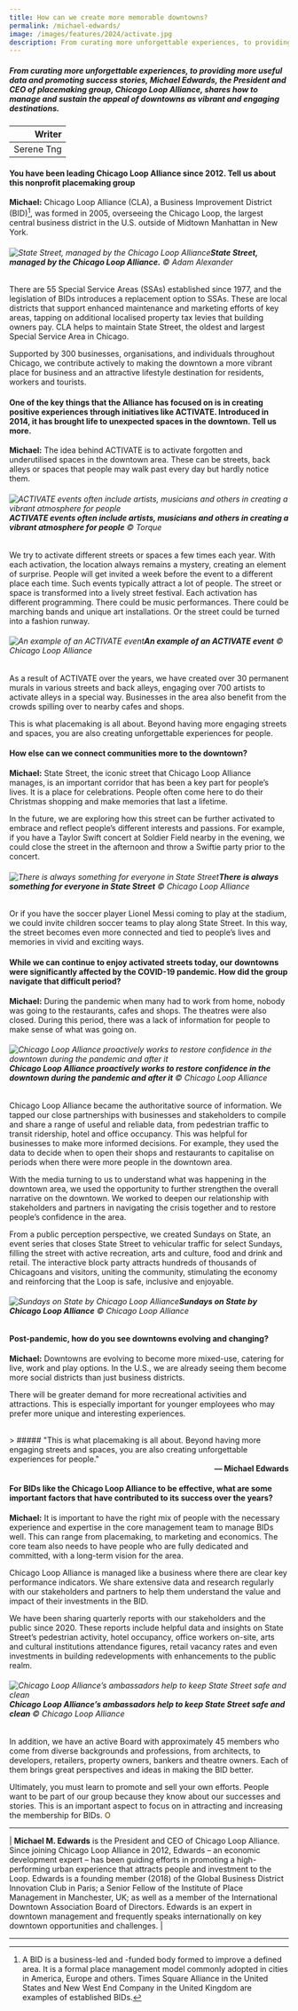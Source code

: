 ```yaml
---
title: How can we create more memorable downtowns?
permalink: /michael-edwards/
image: /images/features/2024/activate.jpg
description: From curating more unforgettable experiences, to providing more useful data and promoting success stories, Michael Edwards, the President and CEO of placemaking group, Chicago Loop Alliance, shares how to manage and sustain the appeal of downtowns as vibrant and engaging destinations. 
---
```


##### From curating more unforgettable experiences, to providing more useful data and promoting success stories, Michael Edwards, the President and CEO of placemaking group, Chicago Loop Alliance, shares how to manage and sustain the appeal of downtowns as vibrant and engaging destinations.

| Writer |
| ---: |
| Serene Tng | 

#### **You have been leading Chicago Loop Alliance since 2012. Tell us about this nonprofit placemaking group**

**Michael:** Chicago Loop Alliance (CLA), a Business Improvement District (BID)[^1], was formed in 2005, overseeing the Chicago Loop, the largest central business district in the U.S. outside of Midtown Manhattan in New York. 

###### ![State Street, managed by the Chicago Loop Alliance](/images/features/2024/state-street.jpg/)**State Street, managed by the Chicago Loop Alliance.** © Adam Alexander

There are 55 Special Service Areas (SSAs) established since 1977, and the legislation of BIDs introduces a replacement option to SSAs. These are local districts that support enhanced maintenance and marketing efforts of key areas, tapping on additional localised property tax levies that building owners pay. CLA helps to maintain State Street, the oldest and largest Special Service Area in Chicago.

Supported by 300 businesses, organisations, and individuals throughout Chicago, we contribute actively to making the downtown a more vibrant place for business and an attractive lifestyle destination for residents, workers and tourists.

#### **One of the key things that the Alliance has focused on is in creating positive experiences through initiatives like ACTIVATE. Introduced in 2014, it has brought life to unexpected spaces in the downtown. Tell us more.**

**Michael:**  The idea behind ACTIVATE is to activate forgotten and underutilised spaces in the downtown area. These can be streets, back alleys or spaces that people may walk past every day but hardly notice them. 

###### ![ACTIVATE events often include artists, musicians and others in creating a vibrant atmosphere for people](/images/features/2024/activate.jpg/)**ACTIVATE events often include artists, musicians and others in creating a vibrant atmosphere for people** ©  Torque

We try to activate different streets or spaces a few times each year. With each activation, the location always remains a mystery, creating an element of surprise. People will get invited a week before the event to a different place each time. Such events typically attract a lot of people. The street or space is transformed into a lively street festival. Each activation has different programming. There could be music performances. There could be marching bands and unique art installations. Or the street could be turned into a fashion runway. 

###### ![An example of an ACTIVATE event](/images/features/2024/activate2.jpg/)**An example of an ACTIVATE event** © Chicago Loop Alliance

As a result of ACTIVATE over the years, we have created over 30 permanent murals in various streets and back alleys, engaging over 700 artists to activate alleys in a special way. Businesses in the area also benefit from the crowds spilling over to nearby cafes and shops. 

This is what placemaking is all about. Beyond having more engaging streets and spaces, you are also creating unforgettable experiences for people. 

#### **How else can we connect communities more to the downtown?**

**Michael:** State Street, the iconic street that Chicago Loop Alliance manages, is an important corridor that has been a key part for people’s lives. It is a place for celebrations. People often come here to do their Christmas shopping and make memories that last a lifetime. 

In the future, we are exploring how this street can be further activated to embrace and reflect people’s different interests and passions. For example, if you have a Taylor Swift concert at Soldier Field nearby in the evening, we could close the street in the afternoon and throw a Swiftie party prior to the concert.  

###### ![There is always something for everyone in State Street](/images/features/2024/state-street2.jpg/)**There is always something for everyone in State Street** © Chicago Loop Alliance

Or if you have the soccer player Lionel Messi coming to play at the stadium, we could invite children soccer teams to play along State Street. In this way, the street becomes even more connected and tied to people’s lives and memories in vivid and exciting ways.  

#### **While we can continue to enjoy activated streets today, our downtowns were significantly affected by the COVID-19 pandemic. How did the group navigate that difficult period?**

**Michael:** During the pandemic when many had to work from home, nobody was going to the restaurants, cafes and shops. The theatres were also closed. During this period, there was a lack of information for people to make sense of what was going on. 

###### ![Chicago Loop Alliance proactively works to restore confidence in the downtown during the pandemic and after it](/images/features/2024/restore.jpg/)**Chicago Loop Alliance proactively works to restore confidence in the downtown during the pandemic and after it** © Chicago Loop Alliance

Chicago Loop Alliance became the authoritative source of information. We tapped our close partnerships with businesses and stakeholders to compile and share a range of useful and reliable data, from pedestrian traffic to transit ridership, hotel and office occupancy. This was helpful for businesses to make more informed decisions. For example, they used the data to decide when to open their shops and restaurants to capitalise on periods when there were more people in the downtown area. 

With the media turning to us to understand what was happening in the downtown area, we used the opportunity to further strengthen the overall narrative on the downtown. We worked to deepen our relationship with stakeholders and partners in navigating the crisis together and to restore people’s confidence in the area. 

From a public perception perspective, we created Sundays on State, an event series that closes State Street to vehicular traffic for select Sundays, filling the street with active recreation, arts and culture, food and drink and retail. The interactive block party attracts hundreds of thousands of Chicagoans and visitors, uniting the community, stimulating the economy and reinforcing that the Loop is safe, inclusive and enjoyable. 

###### ![Sundays on State by Chicago Loop Alliance](/images/features/2024/sundays.jpg/)**Sundays on State by Chicago Loop Alliance** © Chicago Loop Alliance

#### **Post-pandemic, how do you see downtowns evolving and changing?**

**Michael:** Downtowns are evolving to become more mixed-use, catering for live, work and play options. In the U.S., we are already seeing them become more social districts than just business districts. 

There will be greater demand for more recreational activities and attractions. This is especially important for younger employees who may prefer more unique and interesting experiences. 

<br>
> ##### "This is what placemaking is all about. Beyond having more engaging streets and spaces, you are also creating unforgettable experiences for people."
<div align="right"><b>— Michael Edwards</b></div>

#### **For BIDs like the Chicago Loop Alliance to be effective, what are some important factors that have contributed to its success over the years?**

**Michael:** It is important to have the right mix of people with the necessary experience and expertise in the core management team to manage BIDs well. This can range from placemaking, to marketing and economics. The core team also needs to have people who are fully dedicated and committed, with a long-term vision for the area. 

Chicago Loop Alliance is managed like a business where there are clear key performance indicators. We share extensive data and research regularly with our stakeholders and partners to help them understand the value and impact of their investments in the BID. 

We have been sharing quarterly reports with our stakeholders and the public since 2020. These reports include helpful data and insights on State Street’s pedestrian activity, hotel occupancy, office workers on-site, arts and cultural institutions attendance figures, retail vacancy rates and even investments in building redevelopments with enhancements to the public realm.

###### ![Chicago Loop Alliance’s ambassadors help to keep State Street safe and clean](/images/features/2024/clean.jpg/)**Chicago Loop Alliance’s ambassadors help to keep State Street safe and clean** © Chicago Loop Alliance

In addition, we have an active Board with approximately 45 members who come from diverse backgrounds and professions, from architects, to developers, retailers, property owners, bankers and theatre owners. Each of them brings great perspectives and ideas in making the BID better.  

Ultimately, you must learn to promote and sell your own efforts. People want to be part of our group because they know about our successes and stories. This is an important aspect to focus on in attracting and increasing the membership for BIDs. **<font color="#967942">O</font>** 

---

| **Michael M. Edwards** is the President and CEO of Chicago Loop Alliance. Since joining Chicago Loop Alliance in 2012, Edwards – an economic development expert – has been guiding efforts in promoting a high-performing urban experience that attracts people and investment to the Loop. Edwards is a founding member (2018) of the Global Business District Innovation Club in Paris; a Senior Fellow of the Institute of Place Management in Manchester, UK; as well as a member of the International Downtown Association Board of Directors. Edwards is an expert in downtown management and frequently speaks internationally on key downtown opportunities and challenges. |

---

[^1]: A BID is a business-led and -funded body formed to improve a defined area. It is a formal place management model commonly adopted in cities in America, Europe and others. Times Square Alliance in the United States and New West End Company in the United Kingdom are examples of established BIDs. 
